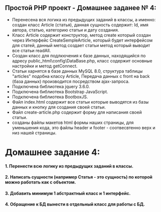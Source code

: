## Простой PHP проект - Домашнее заданее № 4:

- Перенесена вся логика из предыдущих заданий в классы, а именно: создан класс Article (статья), данная сущность содержит: Id, имя автора, статью, категорию статьи и дату создания.
- Класс Article содержит конструктор, метод create который создан через Интерфейс CreateSempleArticle, который будет интерфейсом для статей, данный метод создает статьи метод который выводит все статьи readAll.
- Создан класс для подлкючения к базе данных, находящийся по адресу public_html\config\DataBase.php, класс содержит основные настройки и метод getConnect.
- Статьи харнятся в базе данных MySQL 8.0, cтруктура таблицы "articles" подобна классу Article, Передача данных с front на back (база данных) производится посредством ajax-запроса.
- Подключена библиотека jquery 3.6.0.
- Подключена библиотека Bootstrap JavaScript.
- Подключена библиотека BootboxJS.
- Файл index.html содержит все статьи которые выводятся из базы данных и кнопку для создания своей статьи.
- Файл create-article.php содержит форму для написания своей статьи.
- созданы файлы макетов html формы наших страницы, для уменьшения кода, это файлы header  и footer - соотвесвтенно верх и низ нашей страницы. 


# Домашнее задание 4:
#### 1. Перенести всю логику из предыдущих заданий в классы.
#### 2. Написать сущности (например Статья - это сущность) по которой можно работать как с объектом.
#### 3. Добавить минимум 1 абстрактный класс и 1 интерфейс.
#### 4. Обращение к БД вынести в отдельный класс для работы с БД.






